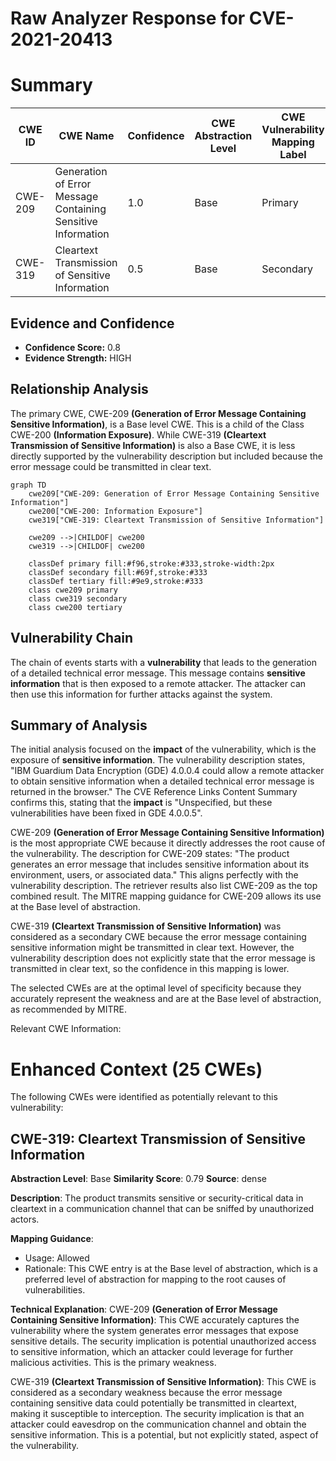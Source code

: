 # Raw Analyzer Response for CVE-2021-20413

# Summary
| CWE ID | CWE Name | Confidence | CWE Abstraction Level | CWE Vulnerability Mapping Label | CWE-Vulnerability Mapping Notes |
|---|---|---|---|---|---|
| CWE-209 | Generation of Error Message Containing Sensitive Information | 1.0 | Base | Primary | Allowed |
| CWE-319 | Cleartext Transmission of Sensitive Information | 0.5 | Base | Secondary | Allowed |

## Evidence and Confidence

*   **Confidence Score:** 0.8
*   **Evidence Strength:** HIGH

## Relationship Analysis
The primary CWE, CWE-209 **(Generation of Error Message Containing Sensitive Information)**, is a Base level CWE. This is a child of the Class CWE-200 **(Information Exposure)**. While CWE-319 **(Cleartext Transmission of Sensitive Information)** is also a Base CWE, it is less directly supported by the vulnerability description but included because the error message could be transmitted in clear text.

```mermaid
graph TD
    cwe209["CWE-209: Generation of Error Message Containing Sensitive Information"]
    cwe200["CWE-200: Information Exposure"]
    cwe319["CWE-319: Cleartext Transmission of Sensitive Information"]
    
    cwe209 -->|CHILDOF| cwe200
    cwe319 -->|CHILDOF| cwe200

    classDef primary fill:#f96,stroke:#333,stroke-width:2px
    classDef secondary fill:#69f,stroke:#333
    classDef tertiary fill:#9e9,stroke:#333
    class cwe209 primary
    class cwe319 secondary
    class cwe200 tertiary
```

## Vulnerability Chain
The chain of events starts with a **vulnerability** that leads to the generation of a detailed technical error message. This message contains **sensitive information** that is then exposed to a remote attacker. The attacker can then use this information for further attacks against the system.

## Summary of Analysis
The initial analysis focused on the **impact** of the vulnerability, which is the exposure of **sensitive information**. The vulnerability description states, "IBM Guardium Data Encryption (GDE) 4.0.0.4 could allow a remote attacker to obtain sensitive information when a detailed technical error message is returned in the browser." The CVE Reference Links Content Summary confirms this, stating that the **impact** is "Unspecified, but these vulnerabilities have been fixed in GDE 4.0.0.5".

CWE-209 **(Generation of Error Message Containing Sensitive Information)** is the most appropriate CWE because it directly addresses the root cause of the vulnerability. The description for CWE-209 states: "The product generates an error message that includes sensitive information about its environment, users, or associated data." This aligns perfectly with the vulnerability description. The retriever results also list CWE-209 as the top combined result. The MITRE mapping guidance for CWE-209 allows its use at the Base level of abstraction.

CWE-319 **(Cleartext Transmission of Sensitive Information)** was considered as a secondary CWE because the error message containing sensitive information might be transmitted in clear text. However, the vulnerability description does not explicitly state that the error message is transmitted in clear text, so the confidence in this mapping is lower.

The selected CWEs are at the optimal level of specificity because they accurately represent the weakness and are at the Base level of abstraction, as recommended by MITRE.

Relevant CWE Information:

# Enhanced Context (25 CWEs)
The following CWEs were identified as potentially relevant to this vulnerability:

## CWE-319: Cleartext Transmission of Sensitive Information
**Abstraction Level**: Base
**Similarity Score**: 0.79
**Source**: dense

**Description**:
The product transmits sensitive or security-critical data in cleartext in a communication channel that can be sniffed by unauthorized actors.

**Mapping Guidance**:
- Usage: Allowed
- Rationale: This CWE entry is at the Base level of abstraction, which is a preferred level of abstraction for mapping to the root causes of vulnerabilities.

**Technical Explanation**:
CWE-209 **(Generation of Error Message Containing Sensitive Information)**: This CWE accurately captures the vulnerability where the system generates error messages that expose sensitive details. The security implication is potential unauthorized access to sensitive information, which an attacker could leverage for further malicious activities. This is the primary weakness.

CWE-319 **(Cleartext Transmission of Sensitive Information)**: This CWE is considered as a secondary weakness because the error message containing sensitive data could potentially be transmitted in cleartext, making it susceptible to interception. The security implication is that an attacker could eavesdrop on the communication channel and obtain the sensitive information. This is a potential, but not explicitly stated, aspect of the vulnerability.